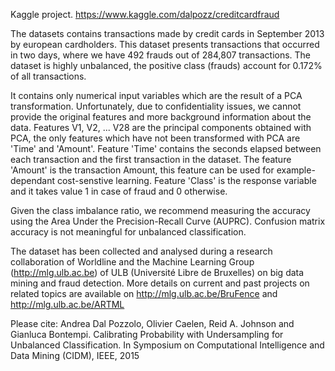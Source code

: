 Kaggle project.
https://www.kaggle.com/dalpozz/creditcardfraud

The datasets contains transactions made by credit cards in September 2013 by european cardholders. 
This dataset presents transactions that occurred in two days, where we have 492 frauds out of 284,807 transactions. The dataset is highly unbalanced, the positive class (frauds) account for 0.172% of all transactions.

It contains only numerical input variables which are the result of a PCA transformation. Unfortunately, due to confidentiality issues, we cannot provide the original features and more background information about the data. Features V1, V2, ... V28 are the principal components obtained with PCA, the only features which have not been transformed with PCA are 'Time' and 'Amount'. Feature 'Time' contains the seconds elapsed between each transaction and the first transaction in the dataset. The feature 'Amount' is the transaction Amount, this feature can be used for example-dependant cost-senstive learning. Feature 'Class' is the response variable and it takes value 1 in case of fraud and 0 otherwise. 

Given the class imbalance ratio, we recommend measuring the accuracy using the Area Under the Precision-Recall Curve (AUPRC). Confusion matrix accuracy is not meaningful for unbalanced classification.

The dataset has been collected and analysed during a  research collaboration of Worldline and the Machine Learning Group (http://mlg.ulb.ac.be) of ULB (Université Libre de Bruxelles) on big data mining and fraud detection.
More details on current and past projects on related topics are available on http://mlg.ulb.ac.be/BruFence and http://mlg.ulb.ac.be/ARTML

Please cite: Andrea Dal Pozzolo, Olivier Caelen, Reid A. Johnson and Gianluca Bontempi. Calibrating Probability with Undersampling for Unbalanced Classification. In Symposium on Computational Intelligence and Data Mining (CIDM), IEEE, 2015
